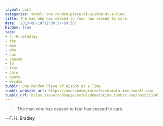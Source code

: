 ```yaml
---
layout: post
categories: tumblr one-random-piece-of-wisdom-at-a-time
title: The man who has ceased to fear has ceased to care.
date: '2013-06-18T12:00:37+09:30'
hidden: true
tags:
- F.-H.-Bradley
- the
- man
- who
- has
- ceased
- to
- fear
- care
- quote
- wisdom
tumblr: One Random Piece of Wisdom at a Time
tumblr_website_url: https://onerandompieceofwisdomatatime.tumblr.com
tumblr_url: https://onerandompieceofwisdomatatime.tumblr.com/post/53245460447/the-man-who-has-ceased-to-fear-has-ceased-to-care
---
```

> The man who has ceased to fear has ceased to care.

—F. H. Bradley
